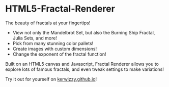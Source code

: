# HTML5-Fractal-Renderer
The beauty of fractals at your fingertips!

 * View not only the Mandelbrot Set, but also the Burning Ship Fractal, Julia Sets, and more!
 * Pick from many stunning color pallets!
 * Create images with custom dimensions!
 * Change the exponent of the fractal function!
  
Built on an HTML5 canvas and Javascript, Fractal Renderer allows you to explore lots of famous fractals, and even tweak settings to make variations! 

Try it out for yourself on [kerwizzy.github.io](https://kerwizzy.github.io/HTML5-Fractal-Renderer/FractalRenderer.html)!
